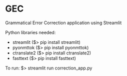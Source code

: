 # GEC
Grammatical Error Correction application using Streamlit 

Python libraries needed:
* streamlit ($> pip install streamlit)
* pyonmttok ($> pip install pyonmttok)
* ctranslate2 ($> pip install ctranslate2)
* fasttext ($> pip install fasttext)

To run:
 $> streamlit run correction_app.py 


